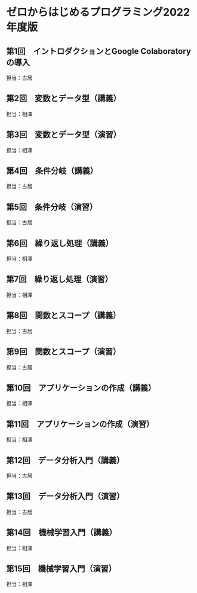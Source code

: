 # ゼロからはじめるプログラミング2022年度版

## 第1回　イントロダクションとGoogle Colaboratoryの導入

担当：古居

## 第2回　変数とデータ型（講義）

担当：相澤

## 第3回　変数とデータ型（演習）

担当：相澤

## 第4回　条件分岐（講義）

担当：古居

## 第5回　条件分岐（演習）

担当：古居

## 第6回　繰り返し処理（講義）

担当：相澤

## 第7回　繰り返し処理（演習）

担当：相澤

## 第8回　関数とスコープ（講義）

担当：古居

## 第9回　関数とスコープ（演習）

担当：古居

## 第10回　アプリケーションの作成（講義）

担当：相澤

## 第11回　アプリケーションの作成（演習）

担当：相澤

## 第12回　データ分析入門（講義）

担当：古居

## 第13回　データ分析入門（演習）

担当：古居

## 第14回　機械学習入門（講義）

担当：相澤

## 第15回　機械学習入門（演習）

担当：相澤

